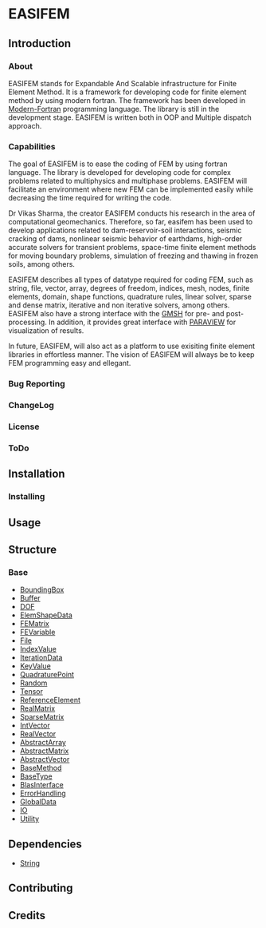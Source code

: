 # EASIFEM

## Introduction

### About

EASIFEM stands for Expandable And Scalable infrastructure for Finite Element Method. It is a framework for developing code for finite element method by using modern fortran. The framework has been developed in [Modern-Fortran](https://fortran-lang.org/) programming language. The library is still in the development stage. EASIFEM is written both in OOP and Multiple dispatch approach.

### Capabilities

The goal of EASIFEM is to ease the coding of FEM by using fortran language. The library is developed for developing code for complex problems related to multiphysics and multiphase problems. EASIFEM will facilitate an environment where new FEM can be implemented easily while decreasing the time required for writing the code.

Dr Vikas Sharma, the creator EASIFEM conducts his research in the area of computational geomechanics. Therefore, so far, easifem has been used to develop applications related to dam-reservoir-soil interactions, seismic cracking of dams, nonlinear seismic behavior of earthdams, high-order accurate solvers for transient problems, space-time finite element methods for moving boundary problems, simulation of freezing and thawing in frozen soils, among others.

EASIFEM describes all types of datatype required for coding FEM, such as string, file, vector, array, degrees of freedom, indices, mesh, nodes, finite elements, domain, shape functions, quadrature rules, linear solver, sparse and dense matrix, iterative and non iterative solvers, among others. EASIFEM also have a strong interface with the [GMSH](https://gmsh.info/) for pre- and post- processing. In addition, it provides great interface with [PARAVIEW](https://www.paraview.org/) for visualization of results.

In future, EASIFEM, will also act as a platform to use exisiting finite element libraries in effortless manner. The vision of EASIFEM will always be  to keep  FEM programming easy and ellegant.

### Bug Reporting

### ChangeLog

### License

### ToDo

## Installation

### Installing

## Usage

## Structure

### Base

- [BoundingBox](./Base/BoundingBox.md)
- [Buffer](#)
- [DOF](#)
- [ElemShapeData](#)
- [FEMatrix](#)
- [FEVariable](#)
- [File](#)
- [IndexValue](#)
- [IterationData](#)
- [KeyValue](#)
- [QuadraturePoint](#)
- [Random](#)
- [Tensor](#)
- [ReferenceElement](#)
- [RealMatrix](#)
- [SparseMatrix](#)
- [IntVector](#)
- [RealVector](#)
- [AbstractArray](#)
- [AbstractMatrix](#)
- [AbstractVector](#)
- [BaseMethod](#)
- [BaseType](#)
- [BlasInterface](#)
- [ErrorHandling](#)
- [GlobalData](#)
- [IO](#)
- [Utility](#)

## Dependencies

- [String](./Extpkgs/String.md)

## Contributing

## Credits
